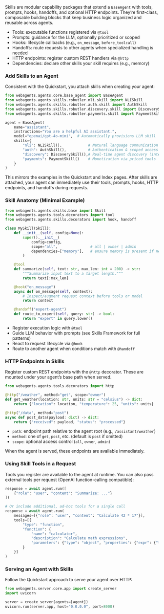 Skills are modular capability packages that extend a `BaseAgent` with tools, prompts, hooks, handoffs, and optional HTTP endpoints. They’re first-class, composable building blocks that keep business logic organized and reusable across agents.

- Tools: executable functions registered via `@tool`
- Prompts: guidance for the LLM, optionally prioritized or scoped
- Hooks: lifecycle callbacks (e.g., `on_message`, `before_toolcall`)
- Handoffs: route requests to other agents when specialized handling is needed
- HTTP endpoints: register custom REST handlers via `@http`
- Dependencies: declare other skills your skill requires (e.g., memory)

### Add Skills to an Agent

Consistent with the Quickstart, you attach skills when creating your agent:

```python
from webagents.agents.core.base_agent import BaseAgent
from webagents.agents.skills.robutler.nli.skill import NLISkill
from webagents.agents.skills.robutler.auth.skill import AuthSkill
from webagents.agents.skills.robutler.discovery.skill import DiscoverySkill
from webagents.agents.skills.robutler.payments.skill import PaymentSkill

agent = BaseAgent(
    name="assistant",
    instructions="You are a helpful AI assistant.",
    model="openai/gpt-4o-mini",  # Automatically provisions LLM skill
    skills={
        "nli": NLISkill(),            # Natural language communication with agents
        "auth": AuthSkill(),          # Authentication & scoped access control
        "discovery": DiscoverySkill(),# Real-time agent discovery (intent-based)
        "payments": PaymentSkill()    # Monetization via priced tools
    }
)
```

This mirrors the examples in the Quickstart and Index pages. After skills are attached, your agent can immediately use their tools, prompts, hooks, HTTP endpoints, and handoffs during requests.

### Skill Anatomy (Minimal Example)

```python
from webagents.agents.skills.base import Skill
from webagents.agents.tools.decorators import tool
from webagents.agents.skills.decorators import hook, handoff

class MySkill(Skill):
    def __init__(self, config=None):
        super().__init__(
            config=config,
            scope="all",               # all | owner | admin
            dependencies=["memory"],   # ensure memory is present if needed
        )

    @tool
    def summarize(self, text: str, max_len: int = 200) -> str:
        """Summarize input text to a target length."""
        return text[:max_len]

    @hook("on_message")
    async def on_message(self, context):
        # Inspect/augment request context before tools or model
        return context

    @handoff("expert-agent")
    def route_to_expert(self, query: str) -> bool:
        return "expert" in query.lower()
```

- Register execution logic with `@tool`
- Guide LLM behavior with prompts (see Skills Framework for full patterns)
- React to request lifecycle via `@hook`
- Route to another agent when conditions match with `@handoff`

### HTTP Endpoints in Skills

Register custom REST endpoints with the `@http` decorator. These are mounted under your agent’s base path when served.

```python
from webagents.agents.tools.decorators import http

@http("/weather", method="get", scope="owner")
def get_weather(location: str, units: str = "celsius") -> dict:
    return {"location": location, "temperature": 25, "units": units}

@http("/data", method="post")
async def post_data(payload: dict) -> dict:
    return {"received": payload, "status": "processed"}
```

- `path`: endpoint path relative to the agent root (e.g., `/assistant/weather`)
- `method`: one of `get`, `post`, etc. (default is `post` if omitted)
- `scope`: optional access control (`all`, `owner`, `admin`)

When the agent is served, these endpoints are available immediately.

### Using Skill Tools in a Request

Tools you register are available to the agent at runtime. You can also pass external tools per request (OpenAI function-calling compatible):

```python
response = await agent.run([
    {"role": "user", "content": "Summarize: ..."}
])

# Or include additional, ad-hoc tools for a single call
response = await agent.run(
    messages=[{"role": "user", "content": "Calculate 42 * 17"}],
    tools=[{
        "type": "function",
        "function": {
            "name": "calculator",
            "description": "Calculate math expressions",
            "parameters": {"type": "object", "properties": {"expr": {"type": "string"}}}
        }
    }]
)
```

### Serving an Agent with Skills

Follow the Quickstart approach to serve your agent over HTTP:

```python
from webagents.server.core.app import create_server
import uvicorn

server = create_server(agents=[agent])
uvicorn.run(server.app, host="0.0.0.0", port=8000)
```
